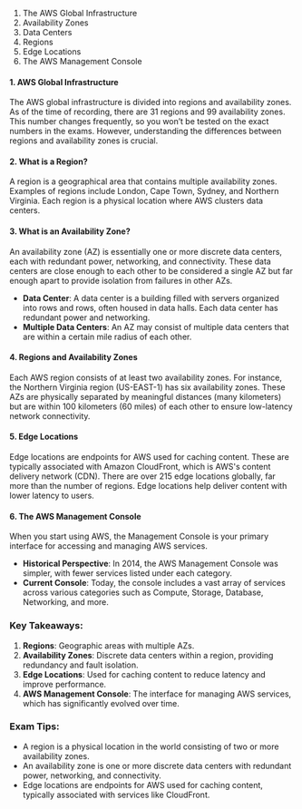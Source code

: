 

1. The AWS Global Infrastructure
2. Availability Zones
3. Data Centers
4. Regions
5. Edge Locations
6. The AWS Management Console

#### 1. AWS Global Infrastructure

The AWS global infrastructure is divided into regions and availability zones. As of the time of recording, there are 31 regions and 99 availability zones. This number changes frequently, so you won’t be tested on the exact numbers in the exams. However, understanding the differences between regions and availability zones is crucial.

#### 2. What is a Region?

A region is a geographical area that contains multiple availability zones. Examples of regions include London, Cape Town, Sydney, and Northern Virginia. Each region is a physical location where AWS clusters data centers.

#### 3. What is an Availability Zone?

An availability zone (AZ) is essentially one or more discrete data centers, each with redundant power, networking, and connectivity. These data centers are close enough to each other to be considered a single AZ but far enough apart to provide isolation from failures in other AZs.

- **Data Center**: A data center is a building filled with servers organized into rows and rows, often housed in data halls. Each data center has redundant power and networking.
- **Multiple Data Centers**: An AZ may consist of multiple data centers that are within a certain mile radius of each other.

#### 4. Regions and Availability Zones

Each AWS region consists of at least two availability zones. For instance, the Northern Virginia region (US-EAST-1) has six availability zones. These AZs are physically separated by meaningful distances (many kilometers) but are within 100 kilometers (60 miles) of each other to ensure low-latency network connectivity.

#### 5. Edge Locations

Edge locations are endpoints for AWS used for caching content. These are typically associated with Amazon CloudFront, which is AWS's content delivery network (CDN). There are over 215 edge locations globally, far more than the number of regions. Edge locations help deliver content with lower latency to users.

#### 6. The AWS Management Console

When you start using AWS, the Management Console is your primary interface for accessing and managing AWS services.

- **Historical Perspective**: In 2014, the AWS Management Console was simpler, with fewer services listed under each category.
- **Current Console**: Today, the console includes a vast array of services across various categories such as Compute, Storage, Database, Networking, and more.

### Key Takeaways:

1. **Regions**: Geographic areas with multiple AZs.
2. **Availability Zones**: Discrete data centers within a region, providing redundancy and fault isolation.
3. **Edge Locations**: Used for caching content to reduce latency and improve performance.
4. **AWS Management Console**: The interface for managing AWS services, which has significantly evolved over time.

### Exam Tips:

- A region is a physical location in the world consisting of two or more availability zones.
- An availability zone is one or more discrete data centers with redundant power, networking, and connectivity.
- Edge locations are endpoints for AWS used for caching content, typically associated with services like CloudFront.

